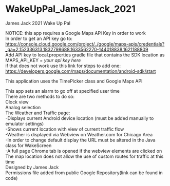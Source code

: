 # WakeUpPal_JamesJack_2021

James Jack 2021
Wake Up Pal

NOTICE: this app requires a Google Maps APi Key in order to work  
In order to get an API key go to: https://console.cloud.google.com/project/_/google/maps-apis/credentials?_ga=2.152336313.1832798688.1633562270-144018838.1621188809  
Add API key to local.properties gradle file that contains the SDK location as MAPS_API_KEY = *your api key here*  
if that does not work use this link for steps to add one: https://developers.google.com/maps/documentation/android-sdk/start  

This application uses the TimePicker class and Google Maps API

This app sets an alarm to go off at specified user time  
There are two methods to do so:  
    Clock view  
    Analog selection  
The Weather and Traffic page:  
    -Displays current Android device location (must be added manually to emulator settings)  
    -Shows current location with view of current traffic flow  
    -Weather is displayed via Webview on Weather.com for Chicago Area  
        -In order to change default display the URL must be altered in the Java class for WakeScreen  
        -A full page Chrome tab is opened if the webview elements are clicked on  
The map location does not allow the use of custom routes for traffic at this time  
Designed by James Jack  
Permissions file added from public Google Repository(link can be found in code)  
